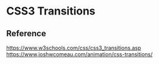 # CSS3 Transitions

## Reference
https://www.w3schools.com/css/css3_transitions.asp
https://www.joshwcomeau.com/animation/css-transitions/
